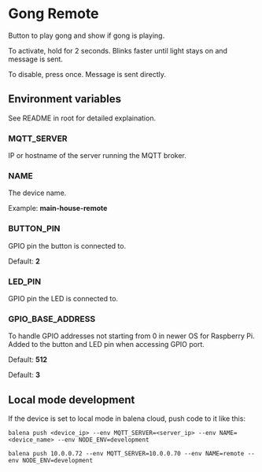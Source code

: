 # Gong Remote

Button to play gong and show if gong is playing.

To activate, hold for 2 seconds. Blinks faster until light stays on and message is sent.

To disable, press once. Message is sent directly.

## Environment variables
See README in root for detailed explaination.

### MQTT_SERVER
IP or hostname of the server running the MQTT broker.

### NAME
The device name.

Example: **main-house-remote**

### BUTTON_PIN
GPIO pin the button is connected to.

Default: **2**

### LED_PIN
GPIO pin the LED is connected to.

### GPIO_BASE_ADDRESS
To handle GPIO addresses not starting from 0 in newer OS for Raspberry Pi. Added to the button and LED pin when accessing GPIO port.

Default: **512**

Default: **3**

## Local mode development

If the device is set to local mode in balena cloud, push code to it like this:

    balena push <device_ip> --env MQTT_SERVER=<server_ip> --env NAME=<device_name> --env NODE_ENV=development
    
    balena push 10.0.0.72 --env MQTT_SERVER=10.0.0.70 --env NAME=remote --env NODE_ENV=development